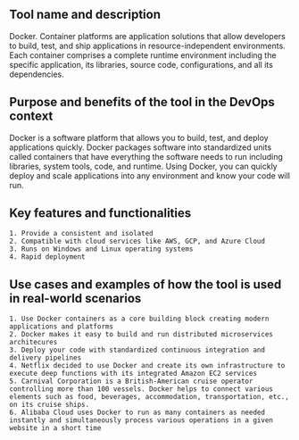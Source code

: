 ## Tool name and description
Docker.
Container platforms are application solutions that allow developers to build, test, and ship applications in resource-independent environments. Each container comprises a complete runtime environment including the specific application, its libraries, source code, configurations, and all its dependencies. 
## Purpose and benefits of the tool in the DevOps context
Docker is a software platform that allows you to build, test, and deploy applications quickly. Docker packages software into standardized units called containers that have everything the software needs to run including libraries, system tools, code, and runtime. Using Docker, you can quickly deploy and scale applications into any environment and know your code will run.
## Key features and functionalities
	1. Provide a consistent and isolated 
	2. Compatible with cloud services like AWS, GCP, and Azure Cloud
	3. Runs on Windows and Linux operating systems
	4. Rapid deployment
## Use cases and examples of how the tool is used in real-world scenarios
	1. Use Docker containers as a core building block creating modern applications and platforms
	2. Docker makes it easy to build and run distributed microservices architecures
	3. Deploy your code with standardized continuous integration and delivery pipelines
	4. Netflix decided to use Docker and create its own infrastructure to execute deep functions with its integrated Amazon EC2 services
	5. Carnival Corporation is a British-American cruise operator controlling more than 100 vessels. Docker helps to connect various elements such as food, beverages, accommodation, transportation, etc., on its cruise ships. 
	6. Alibaba Cloud uses Docker to run as many containers as needed instantly and simultaneously process various operations in a given website in a short time